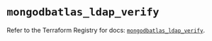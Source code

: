 # `mongodbatlas_ldap_verify`

Refer to the Terraform Registry for docs: [`mongodbatlas_ldap_verify`](https://registry.terraform.io/providers/mongodb/mongodbatlas/1.41.0/docs/resources/ldap_verify).
